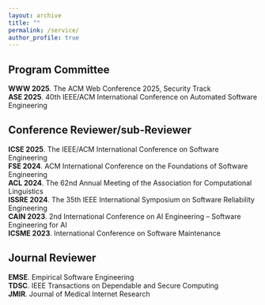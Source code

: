 ```yaml
---
layout: archive
title: ""
permalink: /service/
author_profile: true
---
```

## <i class="fa fa-fw fa-copy"></i> Program Committee

<strong>WWW 2025</strong>. The ACM Web Conference 2025, Security Track <br>
<strong>ASE 2025</strong>. 40th IEEE/ACM International Conference on Automated Software Engineering <br>

## <i class="fa fa-fw fa-copy"></i> Conference Reviewer/sub-Reviewer

<strong>ICSE 2025</strong>. The IEEE/ACM International Conference on Software Engineering <br>
<strong>FSE 2024</strong>. ACM International Conference on the Foundations of Software Engineering <br>
<strong>ACL 2024</strong>. The 62nd Annual Meeting of the Association for Computational Linguistics  <br>
<strong>ISSRE 2024</strong>. The 35th IEEE International Symposium on Software Reliability Engineering  <br>
<strong>CAIN 2023</strong>. 2nd International Conference on AI Engineering – Software Engineering for AI  <br>
<strong>ICSME 2023</strong>. International Conference on Software Maintenance <br>

## <i class="fa fa-fw fa-copy"></i> Journal Reviewer

<strong>EMSE</strong>. Empirical Software Engineering <br>
<strong>TDSC</strong>. IEEE Transactions on Dependable and Secure Computing <br>
<strong>JMIR</strong>. Journal of Medical Internet Research <br>
